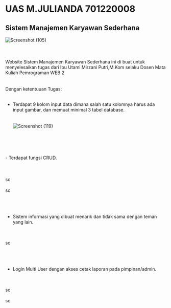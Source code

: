 # UAS M.JULIANDA 701220008 <br>
## Sistem Manajemen Karyawan Sederhana
![Screenshot (105)](https://github.com/Mr07Nandut/UASM.JULIANDA-701220008-ALMUBARROQ/assets/147566714/88ded801-c2d4-42e7-888f-102f9b76c9a8)
<br>
<br>
<br>
<br>
Website Sistem Manajemen Karyawan Sederhana ini di buat untuk menyelesaikan tugas dari Ibu Utami Mirzani Putri,M.Kom selaku Dosen Mata Kuliah Pemrograman WEB 2
<br>
<br>
<br>
Dengan ketentuuan Tugas: <br><br>

- Terdapat 9 kolom input data dimana salah satu kolomnya harus ada input gambar, dan memuat minimal 3 tabel database. <br><br><br>
![Screenshot (119)](https://github.com/Mr07Nandut/UASM.JULIANDA-701220008-ALMUBARROQ/assets/147566714/28ed4374-81e5-4695-acc2-2ae0fca680db)
<br>
<br>
<br>
<br>
- Terdapat fungsi CRUD.<br><br><br><br>
sc
<br><br>
sc
<br>
<br>
<br>
<br>

- Sistem informasi yang dibuat menarik dan tidak sama dengan teman yang lain.<br><br><br>

sc
<br>
<br>
<br>
<br>

- Login Multi User dengan akses cetak laporan pada pimpinan/admin.<br><br><br>

sc
<br>
<br>
sc
<br>
<br>
<br>
<br>



